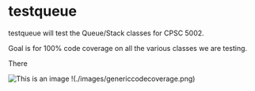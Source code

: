 # testqueue
testqueue will test the Queue/Stack classes for CPSC 5002.

Goal is for 100% code coverage on all the various classes we are testing.

There 

![This is an image](https://myoctocat.com/assets/images/base-octocat.svg)
!(./images/genericcodecoverage.png)
